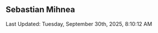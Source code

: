 <h2>Sebastian Mihnea</h2>

<!--RECENT_ACTIVITY:start-->
<!--RECENT_ACTIVITY:end-->
<!--RECENT_ACTIVITY:last_update-->
Last Updated: Tuesday, September 30th, 2025, 8:10:12 AM
<!--RECENT_ACTIVITY:last_update_end-->

<!---LOL-STATS-START-HERE--->
<!---LOL-STATS-END-HERE--->
